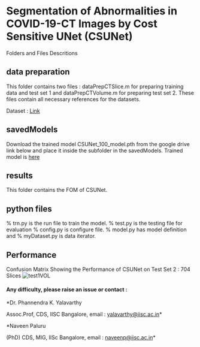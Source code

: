 
# Segmentation of Abnormalities in COVID-19-CT Images by Cost Sensitive UNet (CSUNet)

Folders and Files Descritions

## data preparation

This folder contains two files : dataPrepCTSlice.m  for preparing training data and test set 1 and  dataPrepCTVolume.m
for preparing test set 2. These files contain all necessary references for the datasets.

Dataset : [Link](http://medicalsegmentation.com/covid19/)

## savedModels

Download the trained model CSUNet_100_model.pth from the google drive link below and place it inside the subfolder in the savedModels. Trained model is [here](https://drive.google.com/open?id=1ak-tFBpl0ulj3tigFhzLwQPAsP7c9kZs) 


## results

This folder contains the FOM of CSUNet.

## python files

% trn.py is the run file to train the model. % test.py is the testing file for evaluation % config.py is configure file.
% model.py has model definition and % myDataset.py is data iterator.

## Performance

Confusion Matrix Showing the Performance of CSUNet on Test Set 2 : 704 Slices
![test1VOL](https://github.com/NaveenPaluru/Segmentation-COVID-19/blob/master/results/test1VOL.png)


#### Any difficulty, please raise an issue or contact :

*Dr. Phannendra  K. Yalavarthy 

Assoc.Prof, CDS, IISC Bangalore, email : yalavarthy@iisc.ac.in*

*Naveen Paluru

(PhD) CDS, MIG, IISc Bangalore,  email : naveenp@iisc.ac.in*
